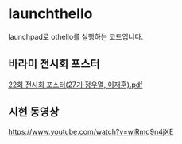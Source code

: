 # launchthello
launchpad로 othello를 실행하는 코드입니다.

## 바라미 전시회 포스터
[22회 전시회 포스터(27기 정우열, 이재훈).pdf](https://github.com/WOOYULJUNG/launchthello/files/9549353/22.27.pdf)

## 시현 동영상
https://www.youtube.com/watch?v=wiRmq9n4jXE
